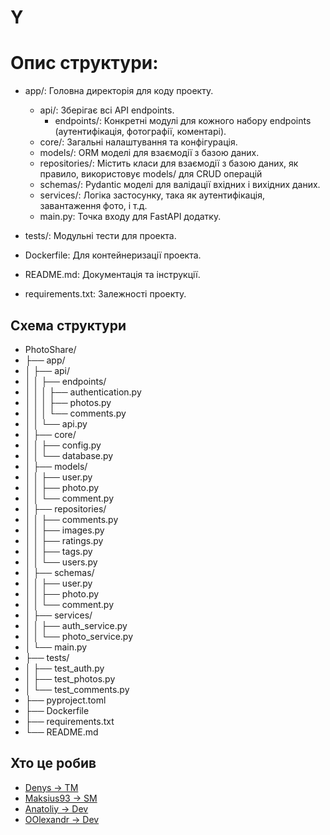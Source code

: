 # Y
# Опис структури:
* app/: Головна директорія для коду проекту.
  * api/: Зберігає всі API endpoints.
    * endpoints/: Конкретні модулі для кожного набору endpoints (аутентифікація, фотографії, коментарі).
  * core/: Загальні налаштування та конфігурація.
  * models/: ORM моделі для взаємодії з базою даних.
  * repositories/: Містить класи для взаємодії з базою даних, як правило, використовує models/ для CRUD операцій
  * schemas/: Pydantic моделі для валідації вхідних і вихідних даних.
  * services/: Логіка застосунку, така як аутентифікація, завантаження фото, і т.д.
  * main.py: Точка входу для FastAPI додатку.
* tests/: Модульні тести для проекта.

* Dockerfile: Для контейнеризації проекта.
* README.md: Документація та інструкції.
* requirements.txt: Залежності проекту.


## Схема структури
* PhotoShare/
* ├── app/
* │   ├── api/
* │   │   ├── endpoints/
* │   │   │   ├── authentication.py
* │   │   │   ├── photos.py
* │   │   │   └── comments.py
* │   │   └── api.py
* │   ├── core/
* │   │   ├── config.py
* │   │   └── database.py
* │   ├── models/
* │   │   ├── user.py
* │   │   ├── photo.py
* │   │   └── comment.py
* │   ├── repositories/
* │   │   ├── comments.py
* │   │   ├── images.py
* │   │   ├── ratings.py
* │   │   ├── tags.py
* │   │   └── users.py
* │   ├── schemas/
* │   │   ├── user.py
* │   │   ├── photo.py
* │   │   └── comment.py
* │   ├── services/
* │   │   ├── auth_service.py
* │   │   └── photo_service.py
* │   └── main.py
* ├── tests/
* │   ├── test_auth.py
* │   ├── test_photos.py
* │   └── test_comments.py
* ├── pyproject.toml
* ├── Dockerfile
* ├── requirements.txt
* └── README.md


## Хто це робив
* [Denys -> TM](https://github.com/DenysPhV)
* [Maksius93 -> SM](https://github.com/Maksius93)
* [Anatoliy -> Dev](https://github.com/anatoliysafonov)
* [OOlexandr -> Dev](https://github.com/OOlexandr)